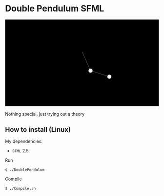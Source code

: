 # Double Pendulum SFML

![Double Pendulum GIF](DoublePendulum.gif "Double Pendulum GIF")

Nothing special, just trying out a theory

## How to install (Linux)

My dependencies:
- `SFML` 2.5

Run
```console
$ ./DoublePendulum
```

Compile
```console
$ ./Compile.sh
```
